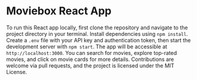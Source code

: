 # Moviebox React App

To run this React app locally, first clone the repository and navigate to the project directory in your terminal. Install dependencies using `npm install`. Create a `.env` file with your API key and authentication token, then start the development server with `npm start`. The app will be accessible at `http://localhost:3000`. You can search for movies, explore top-rated movies, and click on movie cards for more details. Contributions are welcome via pull requests, and the project is licensed under the MIT License.
